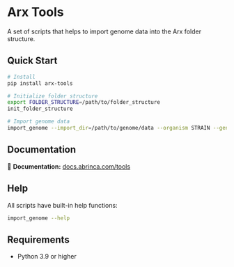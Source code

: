 # Arx Tools

A set of scripts that helps to import genome data into the Arx folder structure.

## Quick Start

```bash
# Install
pip install arx-tools

# Initialize folder structure
export FOLDER_STRUCTURE=/path/to/folder_structure
init_folder_structure

# Import genome data
import_genome --import_dir=/path/to/genome/data --organism STRAIN --genome STRAIN.1
```

## Documentation

📖 **Documentation:** [docs.abrinca.com/tools](https://docs.abrinca.com/tools/)

## Help

All scripts have built-in help functions:

```bash
import_genome --help
```

## Requirements

- Python 3.9 or higher
